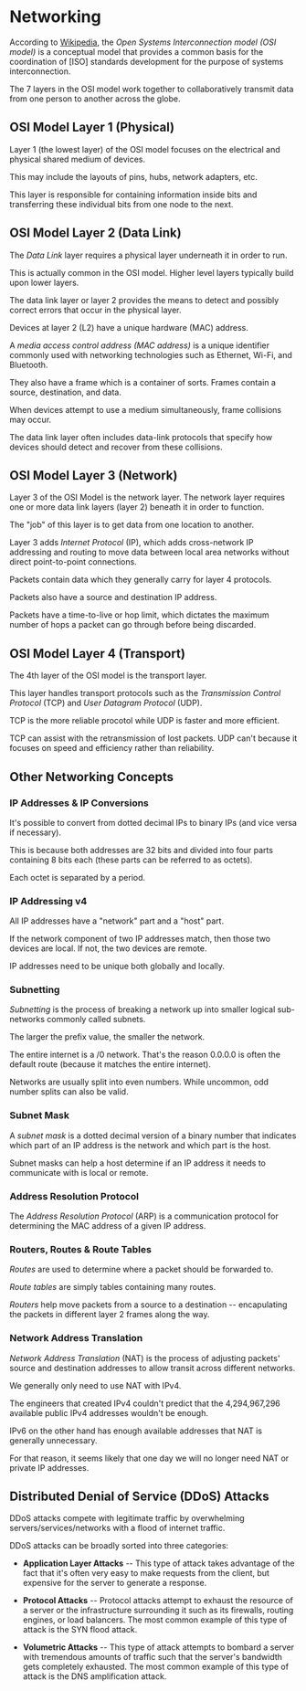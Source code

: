# Networking

According to [Wikipedia](https://en.wikipedia.org/wiki/OSI_model), the _Open Systems Interconnection model (OSI model)_ is a conceptual model that provides a common basis for the coordination of [ISO] standards development for the purpose of systems interconnection.

The 7 layers in the OSI model work together to collaboratively transmit data from one person to another across the globe.

## OSI Model Layer 1 (Physical)

Layer 1 (the lowest layer) of the OSI model focuses on the electrical and physical shared medium of devices.

This may include the layouts of pins, hubs, network adapters, etc.

This layer is responsible for containing information inside bits and transferring these individual bits from one node to the next.

## OSI Model Layer 2 (Data Link)

The _Data Link_ layer requires a physical layer underneath it in order to run.

This is actually common in the OSI model. Higher level layers typically build upon lower layers.

The data link layer or layer 2 provides the means to detect and possibly correct errors that occur in the physical layer.

Devices at layer 2 (L2) have a unique hardware (MAC) address.

A _media access control address (MAC address)_ is a unique identifier commonly used with networking technologies such as Ethernet, Wi-Fi, and Bluetooth.

They also have a frame which is a container of sorts. Frames contain a source, destination, and data.

When devices attempt to use a medium simultaneously, frame collisions may occur.

The data link layer often includes data-link protocols that specify how devices should detect and recover from these collisions.

## OSI Model Layer 3 (Network)

Layer 3 of the OSI Model is the network layer. The network layer requires one or more data link layers (layer 2) beneath it in order to function.

The "job" of this layer is to get data from one location to another.

Layer 3 adds _Internet Protocol_ (IP), which adds cross-network IP addressing and routing to move data between local area networks without direct point-to-point connections.

Packets contain data which they generally carry for layer 4 protocols.

Packets also have a source and destination IP address.

Packets have a time-to-live or hop limit, which dictates the maximum number of hops a packet can go through before being discarded.

## OSI Model Layer 4 (Transport)

The 4th layer of the OSI model is the transport layer.

This layer handles transport protocols such as the _Transmission Control Protocol_ (TCP) and _User Datagram Protocol_ (UDP).

TCP is the more reliable procotol while UDP is faster and more efficient.

TCP can assist with the retransmission of lost packets. UDP can't because it focuses on speed and efficiency rather than reliability.

## Other Networking Concepts

### IP Addresses & IP Conversions

It's possible to convert from dotted decimal IPs to binary IPs (and vice versa if necessary).

This is because both addresses are 32 bits and divided into four parts containing 8 bits each (these parts can be referred to as octets).

Each octet is separated by a period.

### IP Addressing v4

All IP addresses have a "network" part and a "host" part.

If the network component of two IP addresses match, then those two devices are local. If not, the two devices are remote.

IP addresses need to be unique both globally and locally.

### Subnetting

_Subnetting_ is the process of breaking a network up into smaller logical sub-networks commonly called subnets.

The larger the prefix value, the smaller the network.

The entire internet is a /0 network. That's the reason 0.0.0.0 is often the default route (because it matches the entire internet).

Networks are usually split into even numbers. While uncommon, odd number splits can also be valid.

### Subnet Mask

A _subnet mask_ is a dotted decimal version of a binary number that indicates which part of an IP address is the network and which part is the host.

Subnet masks can help a host determine if an IP address it needs to communicate with is local or remote.

### Address Resolution Protocol

The _Address Resolution Protocol_ (ARP) is a communication protocol for determining the MAC address of a given IP address.

### Routers, Routes & Route Tables

_Routes_ are used to determine where a packet should be forwarded to.

_Route tables_ are simply tables containing many routes.

_Routers_ help move packets from a source to a destination -- encapulating the packets in different layer 2 frames along the way.

### Network Address Translation

_Network Address Translation_ (NAT) is the process of adjusting packets' source and destination addresses to allow transit across different networks.

We generally only need to use NAT with IPv4.

The engineers that created IPv4 couldn't predict that the 4,294,967,296 available public IPv4 addresses wouldn't be enough.

IPv6 on the other hand has enough available addresses that NAT is generally unnecessary.

For that reason, it seems likely that one day we will no longer need NAT or private IP addresses.

## Distributed Denial of Service (DDoS) Attacks

DDoS attacks compete with legitimate traffic by overwhelming servers/services/networks with a flood of internet traffic.

DDoS attacks can be broadly sorted into three categories:

- **Application Layer Attacks** -- This type of attack takes advantage of the fact that it's often very easy to make requests from the client, but expensive for the server to generate a response.

- **Protocol Attacks** -- Protocol attacks attempt to exhaust the resource of a server or the infrastructure surrounding it such as its firewalls, routing engines, or load balancers. The most common example of this type of attack is the SYN flood attack.

- **Volumetric Attacks** -- This type of attack attempts to bombard a server with tremendous amounts of traffic such that the server's bandwidth gets completely exhausted.
  The most common example of this type of attack is the DNS amplification attack.
